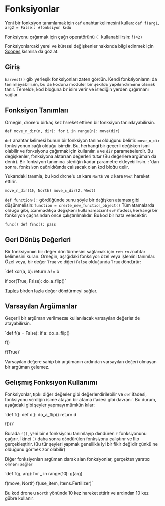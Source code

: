 # Fonksiyonlar
Yeni bir fonksiyon tanımlamak için `def` anahtar kelimesini kullan:
`def f(arg1, arg2 = False):
	#fonksiyon kodu`

Fonksiyonu çağırmak için çağrı operatörünü `()` kullanabilirsin:
`f(42)`

Fonksiyonlardaki yerel ve küresel değişkenler hakkında bilgi edinmek için [Scopes](docs/scripting/scopes.md) kısmına da göz at.

## Giriş
`harvest()` gibi yerleşik fonksiyonları zaten gördün. Kendi fonksiyonlarını da tanımlayabilirsin, bu da kodunu modüler bir şekilde yapılandırmana olanak tanır. Temelde, kod bloğuna bir isim verir ve istediğin yerden çağırmanı sağlar.

## Fonksiyon Tanımları
Örneğin, drone'u birkaç kez hareket ettiren bir fonksiyon tanımlayabilirsin.

`def move_n_dir(n, dir):
	for i in range(n):
		move(dir)`

`def` anahtar kelimesi bunun bir fonksiyon tanımı olduğunu belirtir.
`move_n_dir` fonksiyonun bağlı olduğu isimdir. Bu, herhangi bir geçerli değişken ismi olabilir ve fonksiyonu çağırmak için kullanılır.
`n` ve `dir` parametrelerdir. Bu değişkenler, fonksiyona aktarılan değerleri tutar (Bu değerlere argüman da denir). Bir fonksiyon tanımına istediğin kadar parametre ekleyebilirsin.
`:`'dan sonra, fonksiyon çağrıldığında çalışacak olan kod bloğu gelir.

Yukarıdaki tanımla, bu kod drone'u `10` kare `North` ve `2` kare `West` hareket ettirir.

`move_n_dir(10, North)
move_n_dir(2, West)`

`def function():` gördüğünde bunu şöyle bir değişken ataması gibi düşünmelisin:
`function = create_new_function_object()`
Tüm atamalarda olduğu gibi, atanmadıkça değişkeni kullanamazsın!
`def` ifadesi, herhangi bir fonksiyon çağrısından önce çalıştırılmalıdır.
Bu kod bir hata verecektir:

`func()
def func():
	pass`

## Geri Dönüş Değerleri
Bir fonksiyonun bir değer döndürmesini sağlamak için `return` anahtar kelimesini kullan. Örneğin, aşağıdaki fonksiyon özel veya işlemini tanımlar. Özel veya, bir değer `True` ve diğeri `False` olduğunda `True` döndürür:

`def xor(a, b):
	return a != b

if xor(True, False):
	do_a_flip()`

[Tuples](docs/scripting/tuples.md) birden fazla değer döndürmeyi sağlar.

## Varsayılan Argümanlar
Geçerli bir argüman verilmezse kullanılacak varsayılan değerler de atayabilirsin.

`def f(a = False):
	if a:
		do_a_flip()

f()

f(True)`

Varsayılan değere sahip bir argümanın ardından varsayılan değeri olmayan bir argüman gelemez.

## Gelişmiş Fonksiyon Kullanımı
Fonksiyonlar, tıpkı diğer değerler gibi değerlendirilebilir ve `def` ifadesi, fonksiyonu verdiğin isime atayan bir atama ifadesi gibi davranır.
Bu durum, aşağıdaki gibi şeyler yapmayı mümkün kılar:

`def f():
	def d():
		do_a_flip()
	return d

f()()`

Burada `f()`, yeni bir `d` fonksiyonu tanımlayıp döndüren `f` fonksiyonunu çağırır. İkinci `()` daha sonra döndürülen fonksiyonu çalıştırır ve flip gerçekleştirir.
(Bu tür şeyleri yapmak genellikle iyi bir fikir değildir çünkü ne olduğunu görmek zor olabilir)

Diğer fonksiyonları argüman olarak alan fonksiyonlar, gerçekten yaratıcı olmanı sağlar:

`def f(g, arg):
	for _ in range(10):
		g(arg)

f(move, North)
f(use_item, Items.Fertilizer)`

Bu kod drone'u `North` yönünde 10 kez hareket ettirir ve ardından 10 kez gübre kullanır.